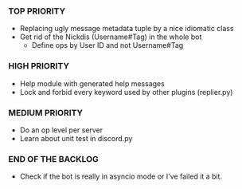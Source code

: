 ### TOP PRIORITY
* Replacing ugly message metadata tuple by a nice idiomatic class
* Get rid of the Nickdis (Username#Tag) in the whole bot
  * Define ops by User ID and not Username#Tag

### HIGH PRIORITY
* Help module with generated help messages
* Lock and forbid every keyword used by other plugins (replier.py)

### MEDIUM PRIORITY
* Do an op level per server
* Learn about unit test in discord.py

### END OF THE BACKLOG
* Check if the bot is really in asyncio mode or I've failed it a bit.
